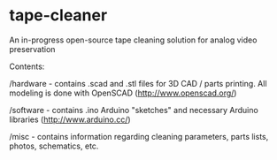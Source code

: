 tape-cleaner
============

An in-progress open-source tape cleaning solution for analog video preservation

Contents:

/hardware - contains .scad and .stl files for 3D CAD / parts printing. All modeling is done with OpenSCAD (http://www.openscad.org/)

/software - contains .ino Arduino "sketches" and necessary Arduino libraries (http://www.arduino.cc/)

/misc - contains information regarding cleaning parameters, parts lists, photos, schematics, etc.

